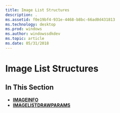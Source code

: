 ```yaml
---
title: Image List Structures
description: .
ms.assetid: f0e19bf4-931e-4468-b8bc-66ad0d431813
ms.technology: desktop
ms.prod: windows
ms.author: windowssdkdev
ms.topic: article
ms.date: 05/31/2018
---
```


# Image List Structures

## In This Section

-   [**IMAGEINFO**](https://msdn.microsoft.com/library/Bb761393(v=VS.85).aspx)
-   [**IMAGELISTDRAWPARAMS**](https://msdn.microsoft.com/library/Bb761395(v=VS.85).aspx)

 

 




